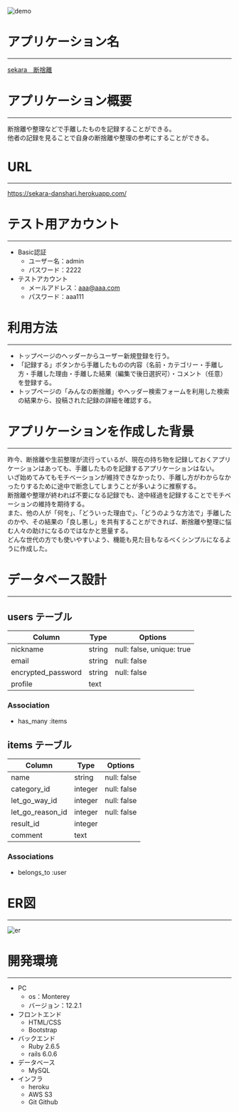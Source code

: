 ![demo](https://gyazo.com/aea72ba0fc5d8665bdad29a9905bebf3)

# アプリケーション名
------------------------------------------------------------------------------------------
[sekara　断捨離](https://sekara-danshari.herokuapp.com/)

# アプリケーション概要
------------------------------------------------------------------------------------------
断捨離や整理などで手離したものを記録することができる。<br>
他者の記録を見ることで自身の断捨離や整理の参考にすることができる。

# URL
------------------------------------------------------------------------------------------
https://sekara-danshari.herokuapp.com/

# テスト用アカウント
------------------------------------------------------------------------------------------
* Basic認証
  * ユーザー名：admin
  * パスワード：2222
* テストアカウント
  * メールアドレス：aaa@aaa.com
  * パスワード：aaa111


# 利用方法
------------------------------------------------------------------------------------------
* トップページのヘッダーからユーザー新規登録を行う。
* 「記録する」ボタンから手離したものの内容（名前・カテゴリー・手離し方・手離した理由・手離した結果（編集で後日選択可）・コメント（任意）を登録する。
* トップページの「みんなの断捨離」やヘッダー検索フォームを利用した検索の結果から、投稿された記録の詳細を確認する。



# アプリケーションを作成した背景
------------------------------------------------------------------------------------------
昨今、断捨離や生前整理が流行っているが、現在の持ち物を記録しておくアプリケーションはあっても、手離したものを記録するアプリケーションはない。<br>
いざ始めてみてもモチベーションが維持できなかったり、手離し方がわからなかったりするために途中で断念してしまうことが多いように推察する。<br>
断捨離や整理が終われば不要になる記録でも、途中経過を記録することでモチベーションの維持を期待する。<br>
また、他の人が「何を」、「どういった理由で」、「どうのような方法で」手離したのかや、その結果の「良し悪し」を共有することができれば、断捨離や整理に悩む人々の助けになるのではなかと思量する。<br>
どんな世代の方でも使いやすいよう、機能も見た目もなるべくシンプルになるように作成した。

# データベース設計
------------------------------------------------------------------------------------------
## users テーブル

| Column             | Type   | Options                   |
| ------------------ | ------ | ------------------------- |
| nickname           | string | null: false, unique: true |
| email              | string | null: false               |
| encrypted_password | string | null: false               |
| profile            | text   |                           |

### Association

* has_many :items

## items テーブル

| Column           | Type    | Options     |
| ---------------- | ------- | ----------- |
| name             | string  | null: false |
| category_id      | integer | null: false |
| let_go_way_id    | integer | null: false |
| let_go_reason_id | integer | null: false |
| result_id        | integer |             |
| comment          | text    |             |

### Associations

* belongs_to :user

# ER図
------------------------------------------------------------------------------------------
![er](https://user-images.githubusercontent.com/102402722/198885026-755962fc-1e66-419b-8aa6-06cdf8bd8ddc.png)

# 開発環境
------------------------------------------------------------------------------------------
* PC
  * os：Monterey
  * バージョン：12.2.1
* フロントエンド
  * HTML/CSS
  * Bootstrap
* バックエンド
  * Ruby 2.6.5
  * rails 6.0.6
* データベース
  * MySQL
* インフラ
  * heroku
  * AWS S3
  * Git Github
